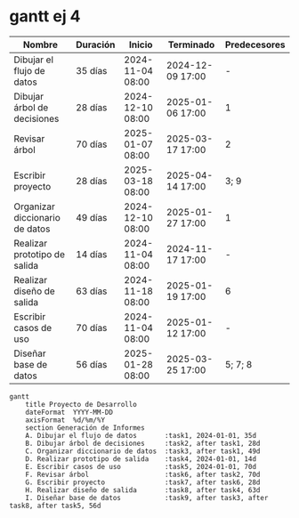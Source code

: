 # gantt ej 4
| Nombre                        | Duración | Inicio           | Terminado       | Predecesores |
|-------------------------------|----------|------------------|-----------------|--------------|
| Dibujar el flujo de datos     | 35 días  | 2024-11-04 08:00 | 2024-12-09 17:00 | -            |
| Dibujar árbol de decisiones   | 28 días  | 2024-12-10 08:00 | 2025-01-06 17:00 | 1            |
| Revisar árbol                 | 70 días  | 2025-01-07 08:00 | 2025-03-17 17:00 | 2            |
| Escribir proyecto             | 28 días  | 2025-03-18 08:00 | 2025-04-14 17:00 | 3; 9         |
| Organizar diccionario de datos| 49 días  | 2024-12-10 08:00 | 2025-01-27 17:00 | 1            |
| Realizar prototipo de salida  | 14 días  | 2024-11-04 08:00 | 2024-11-17 17:00 | -            |
| Realizar diseño de salida     | 63 días  | 2024-11-18 08:00 | 2025-01-19 17:00 | 6            |
| Escribir casos de uso         | 70 días  | 2024-11-04 08:00 | 2025-01-12 17:00 | -            |
| Diseñar base de datos         | 56 días  | 2025-01-28 08:00 | 2025-03-25 17:00 | 5; 7; 8      |

```mermaid
gantt
    title Proyecto de Desarrollo
    dateFormat  YYYY-MM-DD
    axisFormat  %d/%m/%Y
    section Generación de Informes
    A. Dibujar el flujo de datos       :task1, 2024-01-01, 35d
    B. Dibujar árbol de decisiones     :task2, after task1, 28d
    C. Organizar diccionario de datos  :task3, after task1, 49d
    D. Realizar prototipo de salida    :task4, 2024-01-01, 14d
    E. Escribir casos de uso           :task5, 2024-01-01, 70d
    F. Revisar árbol                   :task6, after task2, 70d
    G. Escribir proyecto               :task7, after task6, 28d
    H. Realizar diseño de salida       :task8, after task4, 63d
    I. Diseñar base de datos           :task9, after task3, after task8, after task5, 56d



